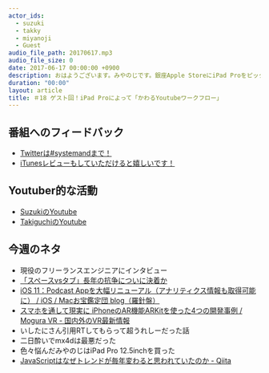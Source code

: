 ```yaml
---
actor_ids:
  - suzuki
  - takky
  - miyanoji
  - Guest
audio_file_path: 20170617.mp3
audio_file_size: 0
date: 2017-06-17 00:00:00 +0900
description: おはようございます。みやのじです。銀座Apple StoreにiPad Proをピックアップしにいく電車の中で、この文を書いています。ちょっとしたGitの編集はiOSのWorking Copyが最高に便利ですね。というわけで電車はこれで良いのですが、ダラダラしてる時間すら有効活用できるように、iPad Proを手に入れようと思います。ワークフロー改善の道はつきないっす。
duration: "00:00"
layout: article
title: ＃18 ゲスト回！iPad Proによって「かわるYoutubeワークフロー」
---
```

## 番組へのフィードバック
* [Twitterは#systemandまで！](https://twitter.com/search?q=%23systemand)
* [iTunesレビューもしていただけると嬉しいです！](https://itunes.apple.com/jp/podcast/systemand-online/id1205168408?mt=2)

## Youtuber的な活動
* [SuzukiのYoutube](https://www.youtube.com/channel/UCqTozqKO5AWD8OccCnW3Rvw)
* [TakiguchiのYoutube](https://www.youtube.com/channel/UCtoXGiMeDggQPdGoanDE2sA)


## 今週のネタ
* 現役のフリーランスエンジニアにインタビュー
* [「スペースvsタブ」長年の抗争についに決着か](http://www.softantenna.com/wp/software/space-vs-tab-2/)
* [iOS 11：Podcast Appを大幅リニューアル（アナリティクス情報も取得可能に） / iOS / Macお宝鑑定団 blog（羅針盤）](http://www.macotakara.jp/blog/category-54/entry-32709.html)
* [スマホを通して現実に iPhoneのAR機能ARKitを使った4つの開発事例 / Mogura VR - 国内外のVR最新情報](http://www.moguravr.com/iphone-ar-arkit/)
* いしたにさん引用RTしてもらって超うれしーだった話
* 二日酔いでmx4dは最悪だった
* 色々悩んだみやのじはiPad Pro 12.5inchを買った
* [JavaScriptはなぜトレンドが毎年変わると思われていたのか - Qiita](http://qiita.com/shibukawa/items/31fa572ba48728054720)
